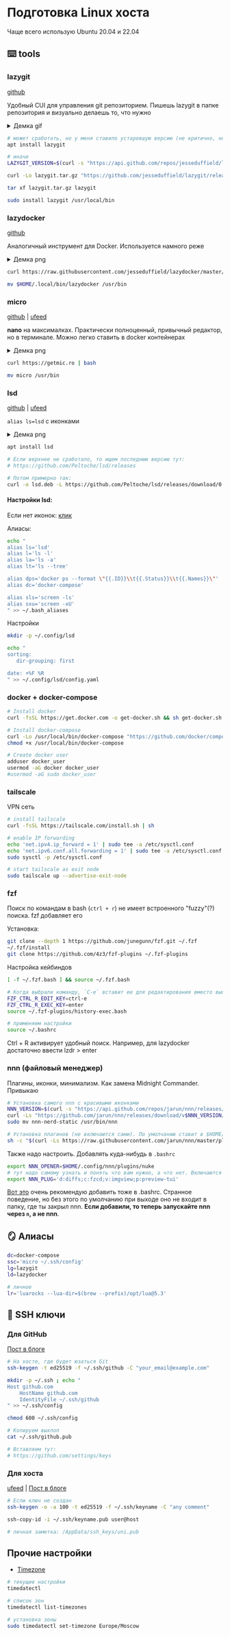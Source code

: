 # Подготовка Linux хоста

Чаще всего использую Ubuntu 20.04 и 22.04

## ⌨️ tools

### lazygit

[github](https://github.com/jesseduffield/lazygit)

Удобный CUI для управления git репозиторием. Пишешь lazygit в папке репозитория и визуально делаешь то, что нужно

<details>
  <summary>Демка gif</summary>

![lazygit cui demo](https://github.com/jesseduffield/lazygit/blob/assets/staging.gif?raw=true)
</details>

```bash
# может сработать, но у меня ставило устаревшую версию (не критично, но все же)
apt install lazygit

# иначе
LAZYGIT_VERSION=$(curl -s "https://api.github.com/repos/jesseduffield/lazygit/releases/latest" | grep -Po '"tag_name": "v\K[^"]*')

curl -Lo lazygit.tar.gz "https://github.com/jesseduffield/lazygit/releases/latest/download/lazygit_${LAZYGIT_VERSION}_Linux_x86_64.tar.gz"

tar xf lazygit.tar.gz lazygit

sudo install lazygit /usr/local/bin
```

### lazydocker

[github](https://github.com/jesseduffield/lazydocker)

Аналогичный инструмент для Docker. Используется намного реже

<details>
  <summary>Демка png</summary>

![lazydocker cui demo](https://github.com/jesseduffield/lazydocker/blob/master/docs/resources/demo3.gif?raw=true)
</details>

```bash
curl https://raw.githubusercontent.com/jesseduffield/lazydocker/master/scripts/install_update_linux.sh | bash

mv $HOME/.local/bin/lazydocker /usr/bin
```

### micro

[github](https://github.com/zyedidia/micro#quick-install-script) | [ufeed](https://t.me/uFeed/130)

**nano** на максималках. Практически полноценный, привычный редактор, но в терминале. Можно легко ставить в docker контейнерах

<details>
  <summary>Демка png</summary>

![micro screenshot demo](https://github.com/zyedidia/micro/blob/master/assets/micro-solarized.png?raw=true)
</details>

```bash
curl https://getmic.ro | bash

mv micro /usr/bin
```

### lsd

[github](https://github.com/Peltoche/lsd/releases) | [ufeed](https://t.me/uFeed/133)

`alias ls=lsd` с иконками

<details>
  <summary>Демка png</summary>

![lsd screenshot](https://i.imgur.com/NrftbGx.png)
</details>

```bash
apt install lsd

# Если верхнее не сработало, то ищем последнюю версию тут:
# https://github.com/Peltoche/lsd/releases

# Потом примерно так:
curl -o lsd.deb -L https://github.com/Peltoche/lsd/releases/download/0.23.0/lsd-musl_0.23.0_amd64.deb && dpkg -i lsd.deb && rm lsd.deb
```

#### Настройки lsd:

Если нет иконок: [клик](https://github.com/Peltoche/lsd/issues/199#issuecomment-494218334)

Алиасы:
```bash
echo "
alias ls='lsd'
alias l='ls -l'
alias la='ls -a'
alias lt='ls --tree'

alias dps='docker ps --format \"{{.ID}}\\t{{.Status}}\\t{{.Names}}\"'
alias dc='docker-compose'

alias sls='screen -ls'
alias sxu='screen -xU'
" >> ~/.bash_aliases
```

Настройки
```bash
mkdir -p ~/.config/lsd

echo "
sorting:
   dir-grouping: first

date: +%F %R
" >> ~/.config/lsd/config.yaml
```

### docker + docker-compose

```bash
# Install docker
curl -fsSL https://get.docker.com -o get-docker.sh && sh get-docker.sh

# Install docker-compose
curl -Lo /usr/local/bin/docker-compose "https://github.com/docker/compose/releases/latest/download/docker-compose-linux-x86_64"
chmod +x /usr/local/bin/docker-compose

# Create docker user
adduser docker_user
usermod -aG docker docker_user
#usermod -aG sudo docker_user
```

### tailscale

VPN сеть

```bash
# install tailscale
curl -fsSL https://tailscale.com/install.sh | sh

# enable IP forwarding
echo 'net.ipv4.ip_forward = 1' | sudo tee -a /etc/sysctl.conf
echo 'net.ipv6.conf.all.forwarding = 1' | sudo tee -a /etc/sysctl.conf
sudo sysctl -p /etc/sysctl.conf

# start tailscale as exit node
sudo tailscale up --advertise-exit-node
```

### fzf

Поиск по командам в bash (`ctrl + r`) не имеет встроенного "fuzzy"(?) поиска. fzf добавляет его

Установка:

```bash
git clone --depth 1 https://github.com/junegunn/fzf.git ~/.fzf
~/.fzf/install
git clone https://github.com/4z3/fzf-plugins ~/.fzf-plugins
```

Настройка кейбиндов

```bash
[ -f ~/.fzf.bash ] && source ~/.fzf.bash

# Когда выбрали команду, `C-e` вставит ее для редактирования вместо выполнения
FZF_CTRL_R_EDIT_KEY=ctrl-e
FZF_CTRL_R_EXEC_KEY=enter
source ~/.fzf-plugins/history-exec.bash

# применяем настройки
source ~/.bashrc
```

Ctrl + R активирует удобный поиск. Например, для lazydocker достаточно ввести lzdr > enter

### nnn (файловый менеджер)

Плагины, иконки, минимализм. Как замена Midnight Commander. Привыкаю

```bash
# Установка самого nnn с красивыми иконками
NNN_VERSION=$(curl -s "https://api.github.com/repos/jarun/nnn/releases/latest" | grep -Po '"tag_name": "v\K[^"]*')
curl -Ls "https://github.com/jarun/nnn/releases/download/v$NNN_VERSION/nnn-nerd-static-$NNN_VERSION.x86_64.tar.gz" | tar xz &
sudo mv nnn-nerd-static /usr/bin/nnn

# Установка плагинов (не включаются сами). По умолчанию ставит в $HOME/.config/nnn/plugins
sh -c "$(curl -Ls https://raw.githubusercontent.com/jarun/nnn/master/plugins/getplugs)"
```

Также надо настроить. Добавлять куда-нибудь в `.bashrc`

```bash
export NNN_OPENER=$HOME/.config/nnn/plugins/nuke
# тут надо самому узнать и понять что вам нужно, а что нет. Включаются потом по ; > кнопка
export NNN_PLUG='d:diffs;c:fzcd;v:imgview;p:preview-tui'
```

[Вот это](https://github.com/jarun/nnn/blob/master/misc/quitcd/quitcd.bash_zsh) очень рекомендую добавить тоже в .bashrc. Странное поведение, но без этого по умолчанию при выходе оно не входит в папку, где ты закрыл nnn. **Если добавили, то теперь запускайте nnn через `n`, а не nnn**.

## 🪞 Алиасы

```bash
dc=docker-compose
ssc='micro ~/.ssh/config'
lg=lazygit
ld=lazydocker

# личное
lr='luarocks --lua-dir=$(brew --prefix)/opt/lua@5.3'
```

## 🔑 SSH ключи

### Для GitHub

[Пост в блоге](/git-ssh-setup)

```bash
# На хосте, где будет юзаться Git
ssh-keygen -t ed25519 -f ~/.ssh/github -C "your_email@example.com"

mkdir -p ~/.ssh ; echo "
Host github.com
    HostName github.com
    IdentityFile ~/.ssh/github
" >> ~/.ssh/config

chmod 600 ~/.ssh/config

# Копируем выхлоп
cat ~/.ssh/github.pub

# Вставляем тут:
# https://github.com/settings/keys
```

### Для хоста

[ufeed](https://t.me/uFeed/65) | [Пост в блоге](/ssh-keys)

```bash
# Если ключ не создан
ssh-keygen -o -a 100 -t ed25519 -f ~/.ssh/keyname -C "any comment"

ssh-copy-id -i ~/.ssh/keyname.pub user@host

# личная заметка: /AppData/ssh_keys/uni.pub
```

## Прочие настройки

- [Timezone](https://linuxize.com/post/how-to-set-or-change-timezone-in-linux/)

```bash
# текущие настройки
timedatectl

# список зон
timedatectl list-timezones

# установка зоны
sudo timedatectl set-timezone Europe/Moscow
```
